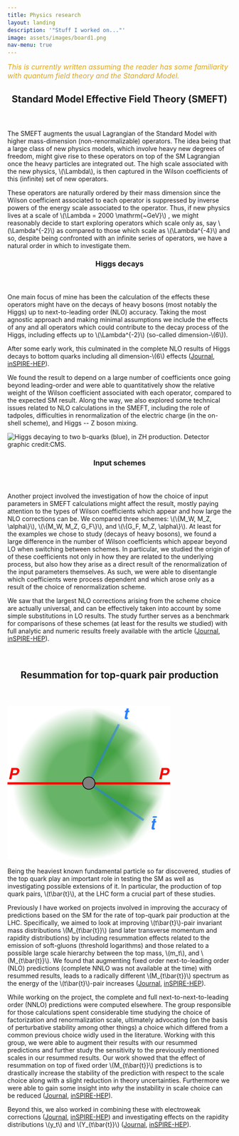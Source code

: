 ```yaml
---
title: Physics research
layout: landing
description: '"Stuff I worked on..."'
image: assets/images/board1.png
nav-menu: true
---
```


<!-- Main -->
<div id="main">

*<font size="3" color="GoldenRod">This is currently written assuming the reader has some familiarity with quantum field theory and the Standard Model. </font>*


<!-- SMEFT -->
<section id="one">
    <div class="inner">
        <header class="major">
            <h2>Standard Model Effective Field Theory (SMEFT)</h2>
        </header>
        <p>
            The SMEFT augments the usual Lagrangian of the Standard Model with higher mass-dimension (non-renormalizable) operators. The idea being that a large class of new physics models, which involve heavy new degrees of freedom, might give rise to these operators on top of the SM Lagrangian once the heavy particles are integrated out. The high scale associated with the new physics, \(\Lambda\), is then captured in the Wilson coefficients of this (infinite) set of new operators.
        </p>
        <p>
            These operators are naturally ordered by their mass dimension since the Wilson coefficient associated to each operator is suppressed by inverse powers of the energy scale associated to the operator. Thus, if new physics lives at a scale of \(\Lambda = 2000 \mathrm{~GeV}\) , we might reasonably decide to start exploring operators which scale only as, say \(\Lambda^{-2}\) as compared to those which scale as \(\Lambda^{-4}\) and so, despite being confronted with an infinite series of operators, we have a natural order in which to investigate them.
        </p>
    </div>
</section>

<!-- SMEFT DETAILS -->
<section id="two" class="spotlights">
    <section>  
        <div class="content">
            <div class="inner">
                <header class="major">
                    <h3>Higgs decays</h3>
                </header>
                <p>
                One main focus of mine has been the calculation of the effects these operators might have on the decays of heavy bosons (most notably the Higgs) up to next-to-leading order (NLO) accuracy. Taking the most agnostic approach and making minimal assumptions we include the effects of any and all operators which could contribute to the decay process of the Higgs, including effects up to \(\Lambda^{-2}\) (so-called dimension-\(6\)).
                </p>
                <p>
                After some early work, this culminated in the complete NLO results of Higgs decays to bottom quarks including all dimension-\(6\) effects (<a href="https://link.springer.com/article/10.1007/JHEP08(2019)173" target="_blank">Journal</a>, <a href="https://inspirehep.net/literature/1729733" target="_blank">inSPIRE-HEP</a>).
                </p>
                <p>
                We found the result to depend on a large number of coefficients once going beyond leading-order and were able to quantitatively show the relative weight of the Wilson coefficient associated with each operator, compared to the expected SM result. Along the way, we also explored some technical issues related to NLO calculations in the SMEFT, including the role of tadpoles, difficulties in renormalization of the electric charge (in the on-shell scheme), and Higgs -- Z boson mixing.
                </p>
            </div>
        </div>
        <div class="image">
            <img src="{% link assets/images/hbb_edit.png %}" alt="Higgs decaying to two b-quarks (blue), in ZH production. Detector graphic credit:CMS." data-position="top center"/>
        </div>  
    </section>
    <section>
        <div class="content">
            <div class="inner">
                <header class="major">
                    <h3>Input schemes</h3>
                </header>
                <p>
                Another project involved the investigation of how the choice of input parameters in SMEFT calculations might affect the result, mostly paying attention to the types of Wilson coefficients which appear and how large the NLO corrections can be. We compared three schemes: \(\{M_W, M_Z, \alpha\}\), \(\{M_W, M_Z, G_F\}\), and \(\{G_F, M_Z, \alpha\}\). At least for the examples we chose to study (decays of heavy bosons), we found a large difference in the number of Wilson coefficients which appear beyond LO when switching between schemes. In particular, we studied the origin of of these coefficients not only in how they are related to the underlying process, but also how they arise as a direct result of the renormalization of the input parameters themselves. As such, we were able to disentangle which coefficients were process dependent and which arose only as a result of the choice of renormalization scheme.
                </p>
                <p>
                We saw that the largest NLO corrections arising from the scheme choice are actually universal, and can be effectively taken into account by some simple substitutions in LO results. The study further serves as a benchmark for comparisons of these schemes (at least for the results we studied) with full analytic and numeric results freely available with the article (<a href="https://link.springer.com/article/10.1007/JHEP07(2023)115" target="_blank">Journal</a>, <a href="https://inspirehep.net/literature/2657687" target="_blank">inSPIRE-HEP</a>).
                </p>
            </div>
        </div>
        <div class="image">
            <img src="{% link assets/images/input_scheme_art.png %}" alt="" data-position="top center" />
        </div>
    </section>
</section>

<!-- Three -->
<section id="three">
    <div class="inner">
        <header class="major">
            <h2>Resummation for top-quark pair production</h2>
        </header>
        <div class="image right">
            <img src="assets/images/ttbar_prod.png" alt="Top quark pair-production in hadron collisions" />
        </div>
        <p>
        Being the heaviest known fundamental particle so far discovered, studies of the top quark play an important role in testing the SM as well as investigating possible extensions of it. In particular, the production of top quark pairs, \(t\bar{t}\), at the LHC form a crucial part of these studies.
        </p>
        <p>
        Previously I have worked on projects involved in improving the accuracy of predictions based on the SM for the rate of top-quark pair production at the LHC. Specifically, we aimed to look at improving \(t\bar{t}\)-pair invariant mass distributions \(M_{t\bar{t}}\) (and later transverse momentum and rapidity distributions) by including resummation effects related to the emission of soft-gluons (threshold logarithms) and those related to a possible large scale hierarchy between the top mass, \(m_t\), and \(M_{t\bar{t}}\). We found that augmenting fixed order next-to-leading order (NLO) predictions (complete NNLO was not available at the time) with resummed results, leads to a radically different \(M_{t\bar{t}}\) spectrum as the energy of the \(t\bar{t}\)-pair increases (<a href="https://journals.aps.org/prl/abstract/10.1103/PhysRevLett.116.202001" target="_blank">Journal</a>, <a href="https://inspirehep.net/literature/1417004" target="_blank">inSPIRE-HEP</a>).
        </p>
        <p>
        While working on the project, the complete and full next-to-next-to-leading order (NNLO) predictions were computed elsewhere. The group responsible for those calculations spent considerable time studying the choice of factorization and renormalization scale, ultimately advocating (on the basis of perturbative stability among other things) a choice which differed from a common previous choice widly used in the literature. Working with this group, we were able to augment their results with our resummed predictions and further study the sensitivity to the previously mentioned scales in our resummed results. Our work showed that the effect of resummation on top of fixed order \(M_{t\bar{t}}\) predictions is to drastically increase the stability of the prediction with respect to the scale choice along with a slight reduction in theory uncertainties. Furthermore we were able to gain some insight into <em>why</em> the instability in scale choice can be reduced (<a href="https://link.springer.com/article/10.1007/JHEP05(2018)149" target="_blank">Journal</a>, <a href="https://inspirehep.net/literature/1663444" target="_blank">inSPIRE-HEP</a>).
        </p>
        <p>
        Beyond this, we also worked in combining these with electroweak corrections (<a href="https://iopscience.iop.org/article/10.1088/1674-1137/44/8/083104" target="_blank">Journal</a>, <a href="https://inspirehep.net/literature/1716558" target="_blank">inSPIRE-HEP</a>) and investigating effects on the rapidity distributions \(y_t\) and \(Y_{t\bar{t}}\) (<a href="https://link.springer.com/article/10.1007/JHEP03(2019)060" target="_blank">Journal</a>, <a href="https://inspirehep.net/literature/1704967" target="_blank">inSPIRE-HEP</a>).
        </p>    
    </div>
</section>

<!--

     INCLUDE THESE AT SOME POINT
<img src="/assets/images/content/field_glow_1.png" align="left" width="200px"/>



---



<img src="/assets/images/content/ttbar_prod.png" align="right" width="250px"/>


-->

</div>